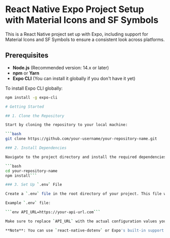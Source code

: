 # React Native Expo Project Setup with Material Icons and SF Symbols

This is a React Native project set up with Expo, including support for Material Icons and SF Symbols to ensure a consistent look across platforms.

## Prerequisites

- **Node.js** (Recommended version: 14.x or later)
- **npm** or **Yarn**
- **Expo CLI** (You can install it globally if you don't have it yet)

To install Expo CLI globally:
```bash
npm install -g expo-cli

# Getting Started

## 1. Clone the Repository

Start by cloning the repository to your local machine:

```bash
git clone https://github.com/your-username/your-repository-name.git

### 2. Install Dependencies

Navigate to the project directory and install the required dependencies:

```bash 
cd your-repository-name 
npm install```

### 3. Set Up `.env` File

Create a `.env` file in the root directory of your project. This file will store sensitive or environment-specific variables, such as API keys or app-specific configurations.

Example `.env` file:

```env API_URL=https://your-api-url.com```

Make sure to replace `API_URL` with the actual configuration values you need.

**Note**: You can use `react-native-dotenv` or Expo's built-in support for `.env` files if you're using environment variables directly in the app.
